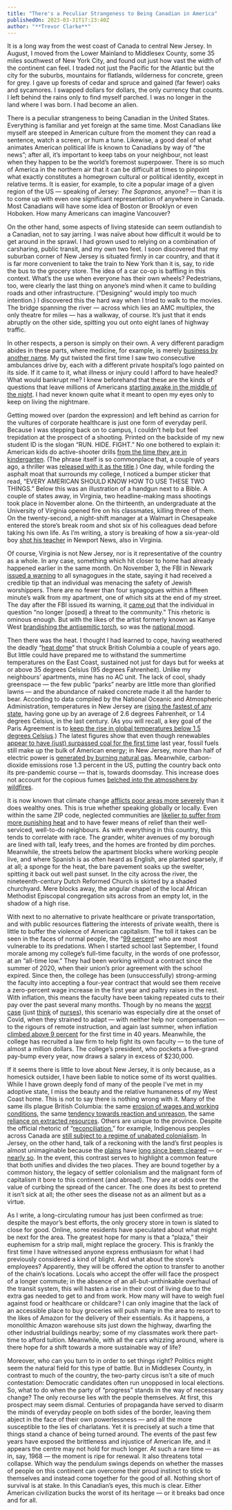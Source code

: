 ```yaml
---
title: "There's a Peculiar Strangeness to Being Canadian in America"
publishedOn: 2023-03-31T17:23:40Z
author: "**Trevor Clarke**"
---
```


It is a long way from the west coast of Canada to central New Jersey. In August, I moved from the Lower Mainland to Middlesex County, some 35 miles southwest of New York City, and found out just how vast the width of the continent can feel. I traded not just the Pacific for the Atlantic but the city for the suburbs, mountains for flatlands, wilderness for concrete, green for grey. I gave up forests of cedar and spruce and gained (far fewer) oaks and sycamores. I swapped dollars for dollars, the only currency that counts. I left behind the rains only to find myself parched. I was no longer in the land where I was born. I had become an alien. 

There is a peculiar strangeness to being Canadian in the United States. Everything is familiar and yet foreign at the same time. Most Canadians like myself are steeped in American culture from the moment they can read a sentence, watch a screen, or hum a tune. Likewise, a good deal of what animates American political life is known to Canadians by way of “the news”; after all, it’s important to keep tabs on your neighbour, not least when they happen to be the world’s foremost superpower. There is so much of America in the northern air that it can be difficult at times to pinpoint what exactly constitutes a homegrown cultural or political identity, except in relative terms. It is easier, for example, to cite a popular image of a given region of the US — speaking of Jersey: *The Sopranos*, anyone? — than it is to come up with even one significant representation of anywhere in Canada. Most Canadians will have some idea of Boston or Brooklyn or even Hoboken. How many Americans can imagine Vancouver? 

On the other hand, some aspects of living stateside can seem outlandish to a Canadian, not to say jarring. I was naïve about how difficult it would be to get around in the sprawl. I had grown used to relying on a combination of carsharing, public transit, and my own two feet. I soon discovered that my suburban corner of New Jersey is situated firmly in car country, and that it is far more convenient to take the train to New York than it is, say, to ride the bus to the grocery store. The idea of a car co-op is baffling in this context. What’s the use when everyone has their own wheels? Pedestrians, too, were clearly the last thing on anyone’s mind when it came to building roads and other infrastructure. (“Designing” would imply too much intention.) I discovered this the hard way when I tried to walk to the movies. The bridge spanning the river — across which lies an AMC multiplex, the only theatre for miles — has a walkway, of course. It’s just that it ends abruptly on the other side, spitting you out onto eight lanes of highway traffic. 

In other respects, a person is simply on their own. A very different paradigm abides in these parts, where medicine, for example, is merely [business by another name](https://www.theguardian.com/commentisfree/2023/jan/09/congress-healthcare-minimum-wage-education-us-families). My gut twisted the first time I saw two consecutive ambulances drive by, each with a different private hospital’s logo painted on its side. If it came to it, what illness or injury could I afford to have healed? What would bankrupt me? I knew beforehand that these are the kinds of questions that leave millions of Americans [starting awake in the middle of the night](https://www.ft.com/content/8cca5f8f-89dd-47c0-9c2a-81bce26d48fd). I had never known quite what it meant to open my eyes only to keep on living the nightmare. 

Getting mowed over (pardon the expression) and left behind as carrion for the vultures of corporate healthcare is just one form of everyday peril. Because I was stepping back on to campus, I couldn’t help but feel trepidation at the prospect of a shooting. Printed on the backside of my new student ID is the slogan “RUN. HIDE. FIGHT.” No one bothered to explain it: American kids do active-shooter drills [from the time they are in kindergarten](https://everytownresearch.org/report/the-impact-of-active-shooter-drills-in-schools/). (The phrase itself is so commonplace that, a couple of years ago, a thriller was [released with it as the title](https://www.imdb.com/title/tt11456054/).) One day, while fording the asphalt moat that surrounds my college, I noticed a bumper sticker that read, “EVERY AMERICAN SHOULD KNOW HOW TO USE THESE TWO THINGS.” Below this was an illustration of a handgun next to a Bible. A couple of states away, in Virginia, two headline-making mass shootings took place in November alone. On the thirteenth, an undergraduate at the University of Virginia opened fire on his classmates, killing three of them. On the twenty-second, a night-shift manager at a Walmart in Chesapeake entered the store’s break room and shot six of his colleagues dead before taking his own life. As I’m writing, a story is breaking of how a six-year-old boy [shot his teacher](https://www.washingtonpost.com/dc-md-va/2023/01/06/richneck-elementary-school-gunfire-virginia/) in Newport News, also in Virginia. 

Of course, Virginia is not New Jersey, nor is it representative of the country as a whole. In any case, something which hit closer to home had already happened earlier in the same month. On November 3, the FBI in Newark [issued a warning](https://www.npr.org/2022/11/03/1134195978/new-jersey-synagogues-threat-fbi) to all synagogues in the state, saying it had received a credible tip that an individual was menacing the safety of Jewish worshippers. There are no fewer than four synagogues within a fifteen minute’s walk from my apartment, one of which sits at the end of my street. The day after the FBI issued its warning, it [came out](https://www.nytimes.com/2022/11/04/nyregion/new-jersey-synagogue-security-threat-suspect.html) that the individual in question “no longer [posed] a threat to the community.” This rhetoric is ominous enough. But with the likes of the artist formerly known as Kanye West [brandishing the antisemitic torch](https://www.tmz.com/2022/10/19/kanye-west-somewhat-apologizes-for-anti-semitic-comments/), so was the [national mood](https://www.washingtonpost.com/nation/2022/12/17/antisemitism-kanye-nyc-attack/). 

Then there was the heat. I thought I had learned to cope, having weathered the deadly “[heat dome](https://science.gc.ca/site/science/en/blogs/science-health/surviving-heat-impacts-2021-western-heat-dome-canada)” that struck British Columbia a couple of years ago. But little could have prepared me to withstand the summertime temperatures on the East Coast, sustained not just for days but for weeks at or above 35 degrees Celsius (95 degrees Fahrenheit). Unlike my neighbours’ apartments, mine has no AC unit. The lack of cool, shady greenspace — the few public “parks” nearby are little more than glorified lawns — and the abundance of naked concrete made it all the harder to bear. According to data compiled by the National Oceanic and Atmospheric Administration, temperatures in New Jersey are [rising the fastest of any state](https://www.njherald.com/story/news/2021/08/30/nj-weather-tops-list-of-states-global-warming/5615695001/'), having gone up by an average of 2.6 degrees Fahrenheit, or 1.4 degrees Celsius, in the last century. (As you will recall, a key goal of the Paris Agreement is to [keep the rise in global temperatures below 1.5 degrees Celsius](https://unfccc.int/process-and-meetings/the-paris-agreement).) The latest figures show that even though renewables [appear to have (just) surpassed coal for the first time](https://www.nytimes.com/2023/01/10/climate/us-carbon-emissions-2022.html) last year, fossil fuels still make up the bulk of American energy; in New Jersey, more than half of electric power is [generated by burning natural gas](https://www.eia.gov/state/?sid=NJ). Meanwhile, carbon-dioxide emissions rose 1.3 percent in the US, putting the country back onto its pre-pandemic course — that is, towards doomsday. This increase does not account for the copious fumes [belched into the atmosphere by wildfires](https://www.nytimes.com/2021/09/21/climate/wildfire-emissions-climate-change.html). 

It is now known that climate change [afflicts poor areas more severely](https://www.npr.org/2021/07/14/1015983700/extreme-heat-is-getting-worse-for-low-income-non-white-americans-a-new-study-sho) than it does wealthy ones. This is true whether speaking globally or locally. Even within the same ZIP code, neglected communities are [likelier to suffer from more punishing heat](https://peoplesworld.org/article/capitalisms-climate-inequality-the-rich-keep-cool-while-the-poor-roast/) and to have fewer means of relief than their well-serviced, well-to-do neighbours. As with everything in this country, this tends to correlate with race. The grander, whiter avenues of my borough are lined with tall, leafy trees, and the homes are fronted by dim porches. Meanwhile, the streets below the apartment blocks where working people live, and where Spanish is as often heard as English, are planted sparsely, if at all; a sponge for the heat, the bare pavement soaks up the swelter, spitting it back out well past sunset. In the city across the river, the nineteenth-century Dutch Reformed Church is skirted by a shaded churchyard. Mere blocks away, the angular chapel of the local African Methodist Episcopal congregation sits across from an empty lot, in the shadow of a high rise. 

With next to no alternative to private healthcare or private transportation, and with public resources flattering the interests of private wealth, there is little to buffer the violence of American capitalism. The toll it takes can be seen in the faces of normal people, the “[99 percent](https://www.federalreserve.gov/releases/z1/dataviz/dfa/distribute/table/#quarter:129;series:Net%20worth;demographic:networth;population:all;units:shares)” who are most vulnerable to its predations. When I started school last September, I found morale among my college’s full-time faculty, in the words of one professor, at an “all-time low.” They had been working without a contract since the summer of 2020, when their union’s prior agreement with the school expired. Since then, the college has been (unsuccessfully) strong-arming the faculty into accepting a four-year contract that would see them receive a zero-percent wage increase in the first year and paltry raises in the rest. With inflation, this means the faculty have been taking repeated cuts to their pay over the past several many months. Though by no means the [worst case](https://www.washingtonpost.com/opinions/2021/06/02/another-way-think-about-worker-crisis-americans-work-conditions-are-terrible/) (just [think](https://apnews.com/article/health-new-york-city-nursing-care-strikes-covid-4c1c337dbd9727118be6975cf868a626) of [nurses](https://www.washingtonpost.com/business/2023/01/14/nurses-strike-staffing-unions/)), this scenario was especially dire at the onset of Covid, when they strained to adapt — with neither help nor compensation — to the rigours of remote instruction, and again last summer, when inflation [climbed above 9 percent](https://www.politico.com/news/2022/07/13/us-inflation-new-40-year-high-june-00045541) for the first time in 40 years. Meanwhile, the college has recruited a law firm to help fight its own faculty — to the tune of almost a million dollars. The college’s president, who pockets a five-grand pay-bump every year, now draws a salary in excess of $230,000. 

If it seems there is little to love about New Jersey, it is only because, as a homesick outsider, I have been liable to notice some of its worst qualities. While I have grown deeply fond of many of the people I’ve met in my adoptive state, I miss the beauty and the relative humaneness of my West Coast home. This is not to say there is nothing wrong with it. Many of the same ills plague British Columbia: the same [erosion of wages and working conditions](https://www.cbc.ca/news/canada/british-columbia/b-c-nurses-support-training-1.6709136), the same [tendency towards reaction and unreason](https://www.cbc.ca/news/canada/british-columbia/parentsvoicebc-endorsing-candidates-1.6597689), the same [reliance on extracted resources](https://www.cbc.ca/news/indigenous/rcmp-cirg-injunctions-brewer-1.6713168). Others are unique to the province. Despite the official rhetoric of “[reconciliation](https://www.rcaanc-cirnac.gc.ca/eng/1450124405592/1529106060525),” for example, Indigenous peoples across Canada are [still subject to a regime of unabated colonialism](https://www.theglobeandmail.com/opinion/article-genocide-is-not-in-canadas-past-it-is-still-happening-to-this-day/). In Jersey, on the other hand, talk of a reckoning with the land’s first peoples is almost unimaginable because the [plains](https://uofrpress.ca/Books/C/Clearing-the-Plains) have [long since been cleared](https://www.science.org/content/article/native-tribes-have-lost-99-their-land-united-states) — or [nearly so](https://nlltribe.com/our-history/). In the event, this contrast serves to highlight a common feature that both unifies and divides the two places. They are bound together by a common history, the legacy of settler colonialism and the malignant form of capitalism it bore to this continent (and abroad). They are at odds over the value of curbing the spread of the cancer. The one does its best to pretend it isn’t sick at all; the other sees the disease not as an ailment but as a virtue. 

As I write, a long-circulating rumour has just been confirmed as true: despite the mayor’s best efforts, the only grocery store in town is slated to close for good. Online, some residents have speculated about what might be next for the area. The greatest hope for many is that a “plaza,” their euphemism for a strip mall, might replace the grocery. This is frankly the first time I have witnessed anyone express enthusiasm for what I had previously considered a kind of blight. And what about the store’s employees? Apparently, they will be offered the option to transfer to another of the chain’s locations. Locals who accept the offer will face the prospect of a longer commute; in the absence of an all-but-unthinkable overhaul of the transit system, this will hasten a rise in their cost of living due to the extra gas needed to get to and from work. How many will have to weigh fuel against food or healthcare or childcare? I can only imagine that the lack of an accessible place to buy groceries will push many in the area to resort to the likes of Amazon for the delivery of their essentials. As it happens, a monolithic Amazon warehouse sits just down the highway, dwarfing the other industrial buildings nearby; some of my classmates work there part-time to afford tuition. Meanwhile, with all the cars whizzing around, where is there hope for a shift towards a more sustainable way of life? 

Moreover, who can you turn to in order to set things right? Politics might seem the natural field for this type of battle. But in Middlesex County, in contrast to much of the country, the two-party circus isn’t a site of much contestation: Democratic candidates often run unopposed in local elections. So, what to do when the party of “progress” stands in the way of necessary change? The only recourse lies with the people themselves. At first, this prospect may seem dismal. Centuries of propaganda have served to disarm the minds of everyday people on both sides of the border, leaving them abject in the face of their own powerlessness — and all the more susceptible to the lies of charlatans. Yet it is precisely at such a time that things stand a chance of being turned around. The events of the past few years have exposed the brittleness and injustice of American life, and it appears the centre may not hold for much longer. At such a rare time — as in, say, 1968 — the moment is ripe for renewal. It also threatens total collapse. Which way the pendulum swings depends on whether the masses of people on this continent can overcome their proud instinct to stick to themselves and instead come together for the good of all. Nothing short of survival is at stake. In this Canadian’s eyes, this much is clear. Either American civilization bucks the worst of its heritage — or it breaks bad once and for all.